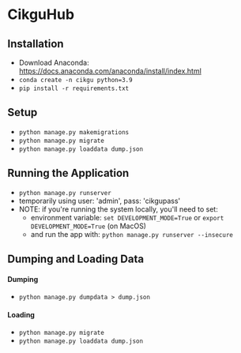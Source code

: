 # CikguHub

## Installation

- Download Anaconda: https://docs.anaconda.com/anaconda/install/index.html
- `conda create -n cikgu python=3.9`
- `pip install -r requirements.txt`

## Setup 
- `python manage.py makemigrations`
- `python manage.py migrate`
- `python manage.py loaddata dump.json`
<!-- - `python manage.py collectstatic` -->
<!-- - `python manage.py createsuperuser` -->

## Running the Application
- `python manage.py runserver`
- temporarily using user: 'admin', pass: 'cikgupass'
- NOTE: if you're running the system locally, you'll need to set:
    - environment variable: `set DEVELOPMENT_MODE=True` or `export DEVELOPMENT_MODE=True` (on MacOS)
    - and run the app with: `python manage.py runserver --insecure`

## Dumping and Loading Data
#### Dumping
- `python manage.py dumpdata > dump.json`
#### Loading
- `python manage.py migrate`
- `python manage.py loaddata dump.json`